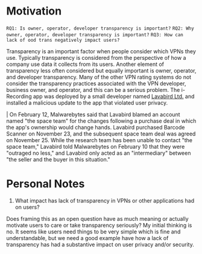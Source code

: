 # Motivation

`RQ1: Is owner, operator, developer transparency is important?`
`RQ2: Why owner, operator, developer transparency is important?`
`RQ3: How can lack of ood trans negatively impact users?`

Transparency is an important factor when people consider which VPNs they use. Typically transparency 
is considered from the perspective of how a company use data it collects from its users. Another element
of transparency less often considered but equally important is owner, operator, and developer transparency.
Many of the other VPN rating systems do not consider the transparency practices associated with the VPN
developer, business owner, and operator, and this can be a serious problem. The i-Recording app was 
deployed by a small developer named [Lavabird Ltd.](https://thehackernews.com/2023/05/data-stealing-malware-discovered-in.html)
and installed a malicious update to the app that violated user privacy.

| On February 12, Malwarebytes said that Lavabird blamed an account named "the space team" for the changes following a purchase deal in which the app's ownership would change hands. Lavabird purchased Barcode Scanner on November 23, and the subsequent space team deal was agreed on November 25. While the research team has been unable to contact "the space team," Lavabird told Malwarebytes on February 10 that they were "outraged no less," and Lavabird only acted as an "intermediary" between "the seller and the buyer in this situation."  

# Personal Notes

1. What impact has lack of transparency in VPNs or other applications had on users?

Does framing this as an open question have as much meaning or actually motivate users to care
or take transparency seriously? My initial thinking is no. It seems like users need things
to be very simple which is fine and understandable, but we need a good example have
how a lack of transparency has had a substantive impact on user privacy and/or security.

